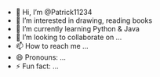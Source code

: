 - 👋 Hi, I’m @Patrick11234
- 👀 I’m interested in drawing, reading books
- 🌱 I’m currently learning Python & Java
- 💞️ I’m looking to collaborate on ...
- 📫 How to reach me ...
- 😄 Pronouns: ...
- ⚡ Fun fact: ...

<!---
Patrick11234/Patrick11234 is a ✨ special ✨ repository because its `README.md` (this file) appears on your GitHub profile.
You can click the Preview link to take a look at your changes.
--->
